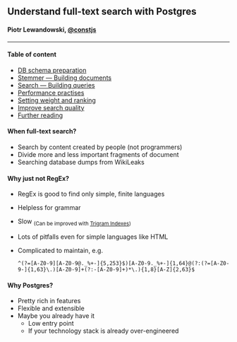 
## Understand full-text search with Postgres

#### Piotr Lewandowski, [@constjs](http://twitter.com/constjs)

----

#### Table of content

* [DB schema preparation](./resources/00_prepare.sql)
* [Stemmer — Building documents](./resources/01_stemmer.sql)
* [Search — Building queries](./resources/02_queries.sql)
* [Performance practises](./resources/03_perfo.sql)
* [Setting weight and ranking](./resources/04_rank.sql)
* [Improve search quality](./resources/05_search_quality.sql)
* [Further reading](./FURTHER_READING.md)

#### When full-text search? 

* Search by content created by people (not programmers)
* Divide more and less important fragments of document
* Searching database dumps from WikiLeaks


#### Why just not RegEx?

* RegEx is good to find only simple, finite languages
* Helpless for grammar
* Slow <sub>(Can be improved with [Trigram Indexes](https://about.gitlab.com/2016/03/18/fast-search-using-postgresql-trigram-indexes/))</sub>
* Lots of pitfalls even for simple languages like HTML
* Complicated to maintain, e.g.

    ```
    ^(?=[A-Z0-9][A-Z0-9@._%+-]{5,253}$)[A-Z0-9._%+-]{1,64}@(?:(?=[A-Z0-9-]{1,63}\.)[A-Z0-9]+(?:-[A-Z0-9]+)*\.){1,8}[A-Z]{2,63}$
    ```


#### Why Postgres?

* Pretty rich in features
* Flexible and extensible
* Maybe you already have it
    * Low entry point
    * If your technology stack is already over-engineered
